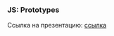 ### JS: Prototypes

Ссылка на презентацию: [ссылка](https://github.com/ait-tr/cohort39.2/blob/main/front_end/lesson_18/JS_Prototypes.pdf)
